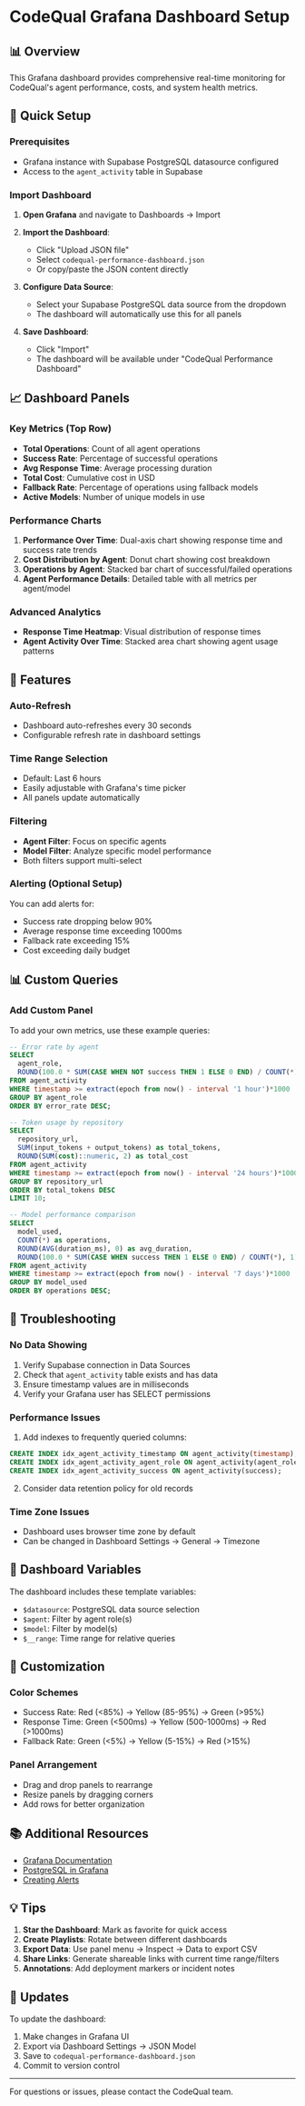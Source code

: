 # CodeQual Grafana Dashboard Setup

## 📊 Overview

This Grafana dashboard provides comprehensive real-time monitoring for CodeQual's agent performance, costs, and system health metrics.

## 🚀 Quick Setup

### Prerequisites
- Grafana instance with Supabase PostgreSQL datasource configured
- Access to the `agent_activity` table in Supabase

### Import Dashboard

1. **Open Grafana** and navigate to Dashboards → Import

2. **Import the Dashboard**:
   - Click "Upload JSON file"
   - Select `codequal-performance-dashboard.json`
   - Or copy/paste the JSON content directly

3. **Configure Data Source**:
   - Select your Supabase PostgreSQL data source from the dropdown
   - The dashboard will automatically use this for all panels

4. **Save Dashboard**:
   - Click "Import"
   - The dashboard will be available under "CodeQual Performance Dashboard"

## 📈 Dashboard Panels

### Key Metrics (Top Row)
- **Total Operations**: Count of all agent operations
- **Success Rate**: Percentage of successful operations
- **Avg Response Time**: Average processing duration
- **Total Cost**: Cumulative cost in USD
- **Fallback Rate**: Percentage of operations using fallback models
- **Active Models**: Number of unique models in use

### Performance Charts
1. **Performance Over Time**: Dual-axis chart showing response time and success rate trends
2. **Cost Distribution by Agent**: Donut chart showing cost breakdown
3. **Operations by Agent**: Stacked bar chart of successful/failed operations
4. **Agent Performance Details**: Detailed table with all metrics per agent/model

### Advanced Analytics
- **Response Time Heatmap**: Visual distribution of response times
- **Agent Activity Over Time**: Stacked area chart showing agent usage patterns

## 🎯 Features

### Auto-Refresh
- Dashboard auto-refreshes every 30 seconds
- Configurable refresh rate in dashboard settings

### Time Range Selection
- Default: Last 6 hours
- Easily adjustable with Grafana's time picker
- All panels update automatically

### Filtering
- **Agent Filter**: Focus on specific agents
- **Model Filter**: Analyze specific model performance
- Both filters support multi-select

### Alerting (Optional Setup)
You can add alerts for:
- Success rate dropping below 90%
- Average response time exceeding 1000ms
- Fallback rate exceeding 15%
- Cost exceeding daily budget

## 📊 Custom Queries

### Add Custom Panel
To add your own metrics, use these example queries:

```sql
-- Error rate by agent
SELECT 
  agent_role,
  ROUND(100.0 * SUM(CASE WHEN NOT success THEN 1 ELSE 0 END) / COUNT(*), 2) as error_rate
FROM agent_activity
WHERE timestamp >= extract(epoch from now() - interval '1 hour')*1000
GROUP BY agent_role
ORDER BY error_rate DESC;

-- Token usage by repository
SELECT 
  repository_url,
  SUM(input_tokens + output_tokens) as total_tokens,
  ROUND(SUM(cost)::numeric, 2) as total_cost
FROM agent_activity
WHERE timestamp >= extract(epoch from now() - interval '24 hours')*1000
GROUP BY repository_url
ORDER BY total_tokens DESC
LIMIT 10;

-- Model performance comparison
SELECT 
  model_used,
  COUNT(*) as operations,
  ROUND(AVG(duration_ms), 0) as avg_duration,
  ROUND(100.0 * SUM(CASE WHEN success THEN 1 ELSE 0 END) / COUNT(*), 1) as success_rate
FROM agent_activity
WHERE timestamp >= extract(epoch from now() - interval '7 days')*1000
GROUP BY model_used
ORDER BY operations DESC;
```

## 🔧 Troubleshooting

### No Data Showing
1. Verify Supabase connection in Data Sources
2. Check that `agent_activity` table exists and has data
3. Ensure timestamp values are in milliseconds
4. Verify your Grafana user has SELECT permissions

### Performance Issues
1. Add indexes to frequently queried columns:
```sql
CREATE INDEX idx_agent_activity_timestamp ON agent_activity(timestamp);
CREATE INDEX idx_agent_activity_agent_role ON agent_activity(agent_role);
CREATE INDEX idx_agent_activity_success ON agent_activity(success);
```

2. Consider data retention policy for old records

### Time Zone Issues
- Dashboard uses browser time zone by default
- Can be changed in Dashboard Settings → General → Timezone

## 📝 Dashboard Variables

The dashboard includes these template variables:
- `$datasource`: PostgreSQL data source selection
- `$agent`: Filter by agent role(s)
- `$model`: Filter by model(s)
- `$__range`: Time range for relative queries

## 🎨 Customization

### Color Schemes
- Success Rate: Red (<85%) → Yellow (85-95%) → Green (>95%)
- Response Time: Green (<500ms) → Yellow (500-1000ms) → Red (>1000ms)
- Fallback Rate: Green (<5%) → Yellow (5-15%) → Red (>15%)

### Panel Arrangement
- Drag and drop panels to rearrange
- Resize panels by dragging corners
- Add rows for better organization

## 📚 Additional Resources

- [Grafana Documentation](https://grafana.com/docs/)
- [PostgreSQL in Grafana](https://grafana.com/docs/grafana/latest/datasources/postgres/)
- [Creating Alerts](https://grafana.com/docs/grafana/latest/alerting/)

## 💡 Tips

1. **Star the Dashboard**: Mark as favorite for quick access
2. **Create Playlists**: Rotate between different dashboards
3. **Export Data**: Use panel menu → Inspect → Data to export CSV
4. **Share Links**: Generate shareable links with current time range/filters
5. **Annotations**: Add deployment markers or incident notes

## 🔄 Updates

To update the dashboard:
1. Make changes in Grafana UI
2. Export via Dashboard Settings → JSON Model
3. Save to `codequal-performance-dashboard.json`
4. Commit to version control

---

For questions or issues, please contact the CodeQual team.